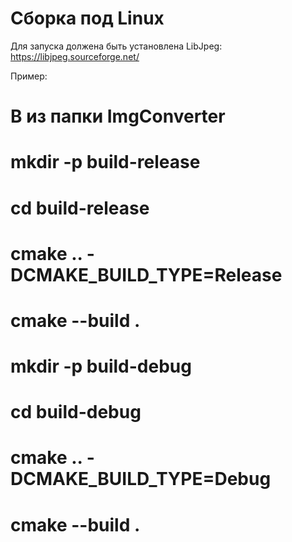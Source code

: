 # Сборка под Linux
Для запуска должена быть установлена LibJpeg: https://libjpeg.sourceforge.net/

Пример:

# В из папки ImgConverter

# mkdir -p build-release 
# cd build-release
# cmake .. -DCMAKE_BUILD_TYPE=Release
# cmake --build .

# mkdir -p build-debug
# cd build-debug
# cmake .. -DCMAKE_BUILD_TYPE=Debug
# cmake --build .

